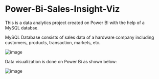 # Power-Bi-Sales-Insight-Viz

This is a data analytics project created on Power BI with the help of a MySQL databse.

MySQL Database consists of sales data of a hardware company including customers, products, transaction, markets, etc.

![image](https://user-images.githubusercontent.com/83869822/173286608-b837e862-a540-4f64-a58c-04be6d4a54d0.png)


Data visualization is done on Power Bi as shown below:

![image](https://user-images.githubusercontent.com/83869822/173286415-f41a440f-33a4-4cef-8098-420a6d88a9b9.png)

